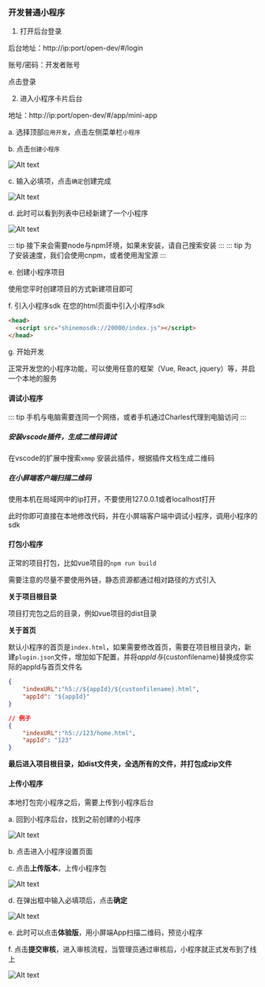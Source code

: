 ### 开发普通小程序

1. 打开后台登录

后台地址：http://ip:port/open-dev/#/login

账号/密码：开发者账号

点击登录

2. 进入小程序卡片后台

地址：http://ip:port/open-dev/#/app/mini-app

a. 选择顶部`应用开发`，点击左侧菜单栏`小程序`

b. 点击`创建小程序`

![Alt text](http://file.iming.work/1a059bc6d6ae671b8335.png)

c. 输入必填项，点击`确定`创建完成

![Alt text](http://file.iming.work/1c3b5268b62d1c954b5f.png)

d. 此时可以看到列表中已经新建了一个小程序

![Alt text](http://file.iming.work/36b3891bb0ceac993d7b.png)

::: tip 
接下来会需要node与npm环境，如果未安装，请自己搜索安装 
:::
::: tip 
为了安装速度，我们会使用cnpm，或者使用淘宝源 
:::

e. 创建小程序项目

使用您平时创建项目的方式新建项目即可

f. 引入小程序sdk
在您的html页面中引入小程序sdk
```html
<head>
  <script src="shinemosdk://20000/index.js"></script>
</head>
```

g. 开始开发

正常开发您的小程序功能，可以使用任意的框架（Vue, React, jquery）等，并启一个本地的服务


#### 调试小程序

::: tip 
手机与电脑需要连同一个网络，或者手机通过Charles代理到电脑访问 
:::

##### 安装vscode插件，生成二维码调试

在vscode的扩展中搜索`xmmp` 安装此插件，根据插件文档生成二维码

##### 在小屏端客户端扫描二维码

使用本机在局域网中的ip打开，不要使用127.0.0.1或者localhost打开

此时你即可直接在本地修改代码，并在小屏端客户端中调试小程序，调用小程序的sdk


#### 打包小程序

正常的项目打包，比如vue项目的`npm run build`

需要注意的尽量不要使用外链，静态资源都通过相对路径的方式引入

**关于项目根目录**

项目打完包之后的目录，例如vue项目的dist目录

**关于首页**

默认小程序的首页是`index.html`，如果需要修改首页，需要在项目根目录内，新建`plugin.json`文件，增加如下配置，并将${appId}与${custonfilename}替换成你实际的appId与首页文件名

```json
{
    "indexURL":"h5://${appId}/${custonfilename}.html",
    "appId": "${appId}"
}

// 例子
{
    "indexURL":"h5://123/home.html",
    "appId": "123"
}
```

**最后进入项目根目录，如dist文件夹，全选所有的文件，并打包成zip文件**


#### 上传小程序

本地打包完小程序之后，需要上传到小程序后台

a. 回到小程序后台，找到之前创建的小程序

![Alt text](http://file.iming.work/36b3891bb0ceac993d7b.png)

b. 点击进入小程序设置页面

c. 点击**上传版本**，上传小程序包

![Alt text](http://file.iming.work/a7bc33d64f663f841342.png)

d. 在弹出框中输入必填项后，点击**确定**

![Alt text](http://file.iming.work/44c088dce3457ba76432.png)

e. 此时可以点击**体验版**，用小屏端App扫描二维码，预览小程序

f. 点击**提交审核**，进入审核流程，当管理员通过审核后，小程序就正式发布到了线上

![Alt text](http://file.iming.work/294765dfa060c2aa28b7.png)

